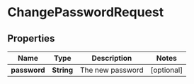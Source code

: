 
# ChangePasswordRequest

## Properties
Name | Type | Description | Notes
------------ | ------------- | ------------- | -------------
**password** | **String** | The new password  |  [optional]



